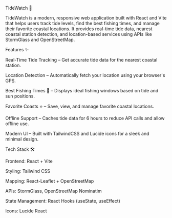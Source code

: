 
TideWatch 🌊

TideWatch is a modern, responsive web application built with React and Vite that helps users track tide levels, find the best fishing times, and manage their favorite coastal locations.
It provides real-time tide data, nearest coastal station detection, and location-based services using APIs like StormGlass and OpenStreetMap.

Features ✨

Real-Time Tide Tracking – Get accurate tide data for the nearest coastal station.

Location Detection – Automatically fetch your location using your browser's GPS.

Best Fishing Times 🎣 – Displays ideal fishing windows based on tide and sun positions.

Favorite Coasts ⭐ – Save, view, and manage favorite coastal locations.

Offline Support – Caches tide data for 6 hours to reduce API calls and allow offline use.

Modern UI – Built with TailwindCSS and Lucide icons for a sleek and minimal design.

Tech Stack 🛠️

Frontend: React + Vite

Styling: Tailwind CSS

Mapping: React-Leaflet + OpenStreetMap

APIs: StormGlass, OpenStreetMap Nominatim

State Management: React Hooks (useState, useEffect)

Icons: Lucide React
